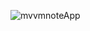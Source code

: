![mvvmnoteApp](https://github.com/ellycrab/NotesApp/assets/54714275/a92ce606-db75-4443-87a2-57e0d7811328)
